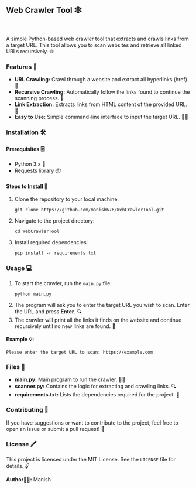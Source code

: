 <h2>Web Crawler Tool 🕸️</h2>
<br>
<p>A simple Python-based web crawler tool that extracts and crawls links from a target URL. This tool allows you to scan websites and retrieve all linked URLs recursively. 🌐</p>

<h3>Features 🚀</h3>
<ul>
  <li><b>URL Crawling:</b> Crawl through a website and extract all hyperlinks (href). 🔗</li>
  <li><b>Recursive Crawling:</b> Automatically follow the links found to continue the scanning process. 🔄</li>
  <li><b>Link Extraction:</b> Extracts links from HTML content of the provided URL. 📄</li>
  <li><b>Easy to Use:</b> Simple command-line interface to input the target URL. 👨‍💻</li>
</ul>

<h3>Installation 🛠️</h3>

<h4>Prerequisites 🗒️</h4>
<ul>
  <li>Python 3.x 🐍</li>
  <li>Requests library 📦</li>
</ul>

<h4>Steps to Install 🔧</h4>
<ol>
  <li>Clone the repository to your local machine:
    <pre><code>git clone https://github.com/manish676/WebCrawlerTool.git</code></pre>
  </li>
  <li>Navigate to the project directory:
    <pre><code>cd WebCrawlerTool</code></pre>
  </li>
  <li>Install required dependencies:
    <pre><code>pip install -r requirements.txt</code></pre>
  </li>
</ol>

<h3>Usage 💻</h3>
<ol>
  <li>To start the crawler, run the <code>main.py</code> file:
    <pre><code>python main.py</code></pre>
  </li>
  <li>The program will ask you to enter the target URL you wish to scan. Enter the URL and press <b>Enter</b>. 🔍</li>
  <li>The crawler will print all the links it finds on the website and continue recursively until no new links are found. 🔄</li>
</ol>

<h4>Example 💡:</h4>
<pre><code>Please enter the target URL to scan: https://example.com</code></pre>

<h3>Files 📂</h3>
<ul>
  <li><b>main.py:</b> Main program to run the crawler. 🏃‍♂️</li>
  <li><b>scanner.py:</b> Contains the logic for extracting and crawling links. 🔍</li>
  <li><b>requirements.txt:</b> Lists the dependencies required for the project. 📜</li>
</ul>

<h3>Contributing 🤝</h3>
<p>If you have suggestions or want to contribute to the project, feel free to open an issue or submit a pull request! 🚀</p>

<h3>License 🖍️</h3>
<p>This project is licensed under the MIT License. See the <code>LICENSE</code> file for details. 🔓</p>

<p><b>Author👨‍💻:</b> Manish</p>